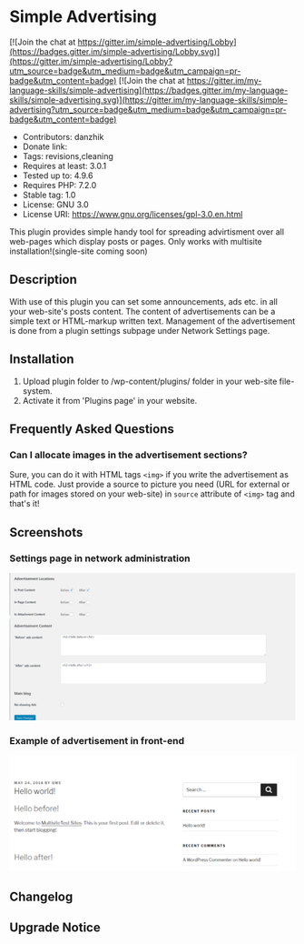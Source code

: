 # Simple Advertising

[![Join the chat at https://gitter.im/simple-advertising/Lobby](https://badges.gitter.im/simple-advertising/Lobby.svg)](https://gitter.im/simple-advertising/Lobby?utm_source=badge&utm_medium=badge&utm_campaign=pr-badge&utm_content=badge) [![Join the chat at https://gitter.im/my-language-skills/simple-advertising](https://badges.gitter.im/my-language-skills/simple-advertising.svg)](https://gitter.im/my-language-skills/simple-advertising?utm_source=badge&utm_medium=badge&utm_campaign=pr-badge&utm_content=badge)

* Contributors: danzhik
* Donate link:
* Tags: revisions,cleaning
* Requires at least: 3.0.1
* Tested up to: 4.9.6
* Requires PHP: 7.2.0
* Stable tag: 1.0
* License: GNU 3.0
* License URI: https://www.gnu.org/licenses/gpl-3.0.en.html
 
This plugin provides simple handy tool for spreading advirtisment over all web-pages which display posts or pages. Only works with multisite installation!(single-site coming soon)
 
## Description 
 
With use of this plugin you can set some announcements, ads etc. in all your web-site's posts content. The content of advertisements can be a simple text or HTML-markup written text. Management of the advertisement is done from a plugin settings subpage under Network Settings page. 
 
## Installation 
 
1. Upload plugin folder to /wp-content/plugins/ folder in your web-site file-system.
1. Activate it from 'Plugins page' in your website.
 
## Frequently Asked Questions 
 
### Can I allocate images in the advertisement sections?

Sure, you can do it with HTML tags `<img>` if you write the advertisement as HTML code. Just provide a source to picture you need (URL for external or path for images stored on your web-site) in `source` attribute of `<img>` tag and that's it!

 
## Screenshots 
 
### Settings page in network administration
![Settings Page Network](/assets/screenshot-1.png) 

### Example of advertisement in front-end
![Example](/assets/screenshot-2.png)
 
## Changelog 
 

 
## Upgrade Notice 